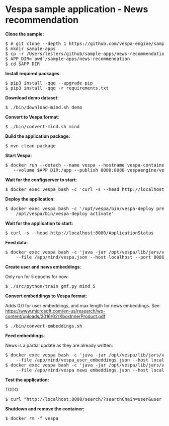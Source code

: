 <!-- Copyright Verizon Media. Licensed under the terms of the Apache 2.0 license. See LICENSE in the project root. -->

# Vespa sample application - News recommendation

**Clone the sample:**

<pre data-test="exec">
$ # git clone --depth 1 https://github.com/vespa-engine/sample-apps.git
$ mkdir sample-apps
$ cp -r /Users/lesters/github/sample-apps/news-recommendation sample-apps/
$ APP_DIR=`pwd`/sample-apps/news-recommendation
$ cd $APP_DIR
</pre>

**Install required packages**:

<pre data-test="exec">
$ pip3 install -qqq --upgrade pip
$ pip3 install -qqq -r requirements.txt
</pre>

**Download demo dataset**:

<pre data-test="exec">
$ ./bin/download-mind.sh demo
</pre>

**Convert to Vespa format**:

<pre data-test="exec">
$ ./bin/convert-mind.sh mind
</pre>

**Build the application package:**

<pre data-test="exec">
$ mvn clean package
</pre>

**Start Vespa:**

<pre data-test="exec">
$ docker run --detach --name vespa --hostname vespa-container --privileged \
   --volume $APP_DIR:/app --publish 8080:8080 vespaengine/vespa
</pre>

**Wait for the configserver to start:**

<pre data-test="exec" data-test-wait-for="200 OK">
$ docker exec vespa bash -c 'curl -s --head http://localhost:19071/ApplicationStatus'
</pre>

**Deploy the application:**

<pre data-test="exec">
$ docker exec vespa bash -c '/opt/vespa/bin/vespa-deploy prepare /app/target/application.zip && \
    /opt/vespa/bin/vespa-deploy activate'
</pre>

**Wait for the application to start:**

<pre data-test="exec" data-test-wait-for="200 OK">
$ curl -s --head http://localhost:8080/ApplicationStatus
</pre>

**Feed data:**

<pre data-test="exec">
$ docker exec vespa bash -c 'java -jar /opt/vespa/lib/jars/vespa-http-client-jar-with-dependencies.jar \
    --file /app/mind/vespa.json --host localhost --port 8080'
</pre>

**Create user and news embeddings**:

Only run for 5 epochs for now:

<pre data-test="exec">
$ ./src/python/train_gmf.py mind 5
</pre>

**Convert embeddings to Vespa format**:

Adds 0.0 for user embeddings, and max length for news embeddings. 
See https://www.microsoft.com/en-us/research/wp-content/uploads/2016/02/XboxInnerProduct.pdf

<pre data-test="exec">
$ ./bin/convert-embeddings.sh
</pre>

**Feed embeddings**:

News is a partial update as they are already written:

<pre data-test="exec">
$ docker exec vespa bash -c 'java -jar /opt/vespa/lib/jars/vespa-http-client-jar-with-dependencies.jar \
    --file /app/mind/vespa_user_embeddings.json --host localhost --port 8080'
$ docker exec vespa bash -c 'java -jar /opt/vespa/lib/jars/vespa-http-client-jar-with-dependencies.jar \
    --file /app/mind/vespa_news_embeddings.json --host localhost --port 8080'
</pre>


**Test the application:**

TODO

<pre data-test="exec">
$ curl "http://localhost:8080/search/?searchChain=user&user_id=U82271"
</pre>

**Shutdown and remove the container:**

<pre data-test="after">
$ docker rm -f vespa
</pre>

